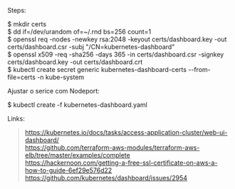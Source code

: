 Steps:

$ mkdir certs
<br>$ dd if=/dev/urandom of=~/.rnd bs=256 count=1
<br>$ openssl req -nodes -newkey rsa:2048 -keyout certs/dashboard.key -out certs/dashboard.csr -subj "/CN=kubernetes-dashboard"
<br>$ openssl x509 -req -sha256 -days 365 -in certs/dashboard.csr -signkey certs/dashboard.key -out certs/dashboard.crt
<br>$ kubectl create secret generic kubernetes-dashboard-certs --from-file=certs -n kube-system

Ajustar o serice com Nodeport:

$ kubectl create -f kubernetes-dashboard.yaml

Links:

> https://kubernetes.io/docs/tasks/access-application-cluster/web-ui-dashboard/ <br>
> https://github.com/terraform-aws-modules/terraform-aws-elb/tree/master/examples/complete <br>
> https://hackernoon.com/getting-a-free-ssl-certificate-on-aws-a-how-to-guide-6ef29e576d22 <br>
> https://github.com/kubernetes/dashboard/issues/2954

